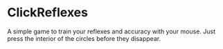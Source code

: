 # ClickReflexes

A simple game to train your reflexes and accuracy with your mouse. Just press the interior of the circles before they disappear.
